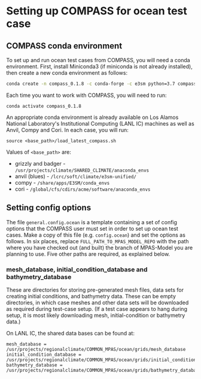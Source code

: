 # Setting up COMPASS for ocean test case

## COMPASS conda environment

To set up and run ocean test cases from COMPASS, you will need a conda
environment.  First, install Miniconda3 (if miniconda is not already
installed), then create a new conda environment as follows:
``` bash
conda create -n compass_0.1.8 -c conda-forge -c e3sm python=3.7 compass=0.1.8
```
Each time you want to work with COMPASS, you will need to run:
```
conda activate compass_0.1.8
```

An appropriate conda environment is already available on Los Alamos National
Laboratory's Institutional Computing (LANL IC) machines as well as Anvil, Compy
and Cori.  In each case, you will run:
```
source <base_path>/load_latest_compass.sh
```
Values of `<base_path>` are:
* grizzly and badger - `/usr/projects/climate/SHARED_CLIMATE/anaconda_envs`
* anvil (blues) - `/lcrc/soft/climate/e3sm-unified/`
* compy - `/share/apps/E3SM/conda_envs`
* cori - `/global/cfs/cdirs/acme/software/anaconda_envs`

## Setting config options

The file `general.config.ocean` is a template containing a set of config
options that the COMPASS user must set in order to set up ocean test cases.
Make a copy of this file (e.g. `config.ocean`) and set the options as follows.
In six places, replace `FULL_PATH_TO_MPAS_MODEL_REPO` with the path where you
have checked out (and built) the branch of MPAS-Model you are planning to use.
Five other paths are required, as explained below.

### mesh\_database, initial\_condition\_database and bathymetry\_database

These are directories for storing pre-generated mesh files, data sets for
creating initial conditions, and bathymetry data. These can be empty directories, in which case
meshes and other data sets will be downloaded as required during test-case
setup.  (If a test case appears to hang during setup, it is most likely
downloading mesh, initial-condition or bathymetry data.)

On LANL IC, the shared data bases can be found at:
```
mesh_database = /usr/projects/regionalclimate/COMMON_MPAS/ocean/grids/mesh_database
initial_condition_database = /usr/projects/regionalclimate/COMMON_MPAS/ocean/grids/initial_condition_database
bathymetry_database = /usr/projects/regionalclimate/COMMON_MPAS/ocean/grids/bathymetry_database
```
